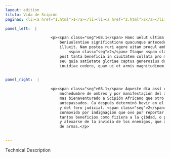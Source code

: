 ```yaml
---
layout: edition
titulo: Vida de Scipión
paginas: <li><a href="1.html">1</a></li><li><a href="2.html">2</a></li><li><a href="3.html">3</a></li><li><a href="4.html">4</a></li><li><a href="5.html">5</a></li><li><a href="6.html">6</a></li><li><a href="7.html">7</a></li><li><a href="8.html">8</a></li><li><a href="9.html">9</a></li><li><a href="10.html">10</a></li><li><a href="11.html">11</a></li><li><a href="12.html">12</a></li><li><a href="13.html">13</a></li><li><a href="14.html">14</a></li><li><a href="15.html">15</a></li><li><a href="16.html">16</a></li><li><a href="17.html">17</a></li><li><a href="18.html">18</a></li><li><a href="19.html">19</a></li><li><a href="20.html">20</a></li><li><a href="21.html">21</a></li><li><a href="22.html">22</a></li><li><a href="23.html">23</a></li><li><a href="24.html">24</a></li><li><a href="25.html">25</a></li><li><a href="26.html">26</a></li><li><a href="27.html">27</a></li><li><a href="28.html">28</a></li><li><a href="29.html">29</a></li><li><a href="30.html">30</a></li><li><a href="31.html">31</a></li><li><a href="32.html">32</a></li><li><a href="33.html">33</a></li><li><a href="34.html">34</a></li><li><a href="35.html">35</a></li><li><a href="36.html">36</a></li><li><a href="37.html">37</a></li><li><a href="38.html">38</a></li><li><a href="39.html">39</a></li><li><a href="40.html">40</a></li><li><a href="41.html">41</a></li><li><a href="42.html">42</a></li><li><a href="43.html">43</a></li><li><a href="44.html">44</a></li><li><a href="45.html">45</a></li><li><a href="46.html">46</a></li><li><a href="47.html">47</a></li><li><a href="48.html">48</a></li><li><a href="49.html">49</a></li><li><a href="50.html">50</a></li><li><a href="51.html">51</a></li><li><a href="52.html">52</a></li><li><a href="53.html">53</a></li><li><a href="54.html">54</a></li><li><a href="55.html">55</a></li><li><a href="56.html">56</a></li><li><a href="57.html">57</a></li><li><a href="58.html">58</a></li><li><a href="59.html">59</a></li><li><a href="60.html">60</a></li><li><a href="61.html">61</a></li><li><a href="62.html">62</a></li><li><a href="63.html">63</a></li><li><a href="64.html">64</a></li><li><a href="65.html">65</a></li><li><a href="66.html">66</a></li><li><a href="67.html">67</a></li><li><a href="68.html">68</a></li><li><a href="69.html">69</a></li><li><a href="70.html">70</a></li><li><a href="71.html">71</a></li><li><a href="72.html">72</a></li><li><a href="73.html">73</a></li><li><a href="74.html">74</a></li>

panel_left:  |

                    <p><span class="seg">68.1</span> Haec uelut ultima prosperitatis dies et frequentia hominum
                        beniuolentiae significatione quacunque antecedenti foelicior Aphricano
                        illuxit. Nam postea ruri agere uitam procul ambitione ac foro constituit.
                            <span class="seg">2</span> Itaque <span class="tooltip">Linternum<span class="tooltiptext">liternum <span class="siglas">F M N R S r s</span> </span></span> se contulisse traditur, seu uehementi indigantione commotus, quod
                        post tanta beneficia in ciuitatem collata pro mercede ignominiam reportaret,
                        seu quia satietate gloriae captus generosius duceret sponte inimicorum
                        inuidiae cedere, quam ui et armis magnitudinem suam tueri.</p>
                

panel_right:  |

                    <p><span class="seg">68.1</span> Aqueste día assí como día postrimero de su prosperidad, por
                        muchedumbre de ombres y por manifestaçión del amor que le avían, amaneçió
                        mas bienaventurado a Scipión Africano que otro algun día <a href="../public/images/1491/191r.jpg" target="new"><img class="facs" src="../public/images/1491/1491.jpg"/></a>[191r,a] de los
                        antepassados. Ca después determinó bevir en el aldea lexos de toda ambición
                        y del foro judicial. <span class="seg">2</span> Y escriven que se fue a Literno, o
                        conmovido por indignaçión que ovo por reportar infamia por el galardón de
                        tantos beneficios como fiziera a la çibdad, o porque ocupado de <span class="tooltip">hartura<span class="tooltiptext">hastura  </span></span> de gloria, escogió bevir antes más generosamente a su contentamiento
                        y alexarse de la invidia de los enemigos, que amparar su grandeza por fuerça
                        de armas.</p>
                

---
```


Technical Description 